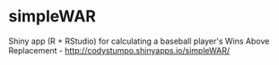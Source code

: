 simpleWAR
=========

Shiny app (R + RStudio) for calculating a baseball player's Wins Above Replacement - http://codystumpo.shinyapps.io/simpleWAR/
